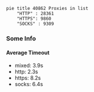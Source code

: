 
```mermaid
pie title 40862 Proxies in list
    "HTTP" : 28361
    "HTTPS": 9860
    "SOCKS" : 9309
```

### Some Info
#### Average Timeout

- mixed: 3.9s
- http: 2.3s
- https: 8.2s
- socks: 6.4s